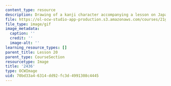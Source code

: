```yaml
---
content_type: resource
description: Drawing of a kanji character accompanying a lesson on Japanese.
file: https://ol-ocw-studio-app-production.s3.amazonaws.com/courses/21g-504-japanese-iv-spring-2009/70bd33a46314dd92fc3d4991308c4445_2436.gif
file_type: image/gif
image_metadata:
  caption: ''
  credit: ''
  image-alt: ''
learning_resource_types: []
parent_title: Lesson 20
parent_type: CourseSection
resourcetype: Image
title: '2436'
type: OCWImage
uid: 70bd33a4-6314-dd92-fc3d-4991308c4445
---
```

